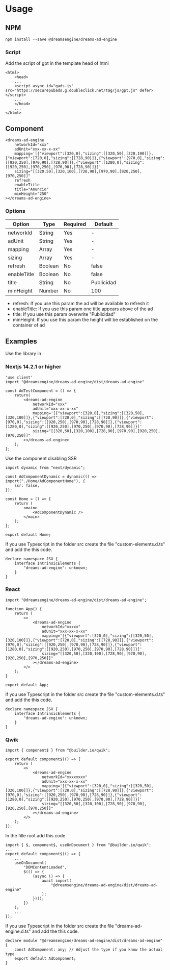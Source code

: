 # Usage

## NPM

```
npm install --save @dreamsengine/dreams-ad-engine
```

### Script

Add the script of gpt in the template head of html

```
<html>
	<head>
	...
	<script async id="gads-js" src="https://securepubads.g.doubleclick.net/tag/js/gpt.js" defer></script>
	...
	</head>
	...
</html>
```

## Component

```
<dreams-ad-engine
	networkId="xxx"
	adUnit="xxx-xx-x-xx"
	mapping='[{"viewport":[320,0],"sizing":[[320,50],[320,100]]},{"viewport":[720,0],"sizing":[[728,90]]},{"viewport":[970,0],"sizing":[[920,250],[970,90],[728,90]]},{"viewport":[1280,0],"sizing":[[920,250],[970,250],[970,90],[728,90]]}]'
	sizing="[[320,50],[320,100],[728,90],[970,90],[920,250],[970,250]]"
	refresh
	enableTitle
	title="Anuncio"
	minHeight="250"
></dreams-ad-engine>
```

### Options

| Option      | Type    | Required | Default    |
| ----------- | ------- | -------- | ---------- |
| networkId   | String  | Yes      | -          |
| adUnit      | String  | Yes      | -          |
| mapping     | Array   | Yes      | -          |
| sizing      | Array   | Yes      | -          |
| refresh     | Boolean | No       | false      |
| enableTitle | Boolean | No       | false      |
| title       | String  | No       | Publicidad |
| minHeight   | Number  | No       | 100        |

-   refresh: If you use this param the ad will be available to refresh it
-   enableTitle: If you use this param one title appears above of the ad
-   title: If you use this param overwrite "Publicidad"
-   minHeight: If you use this param the height will be established on the container of ad

## Examples

Use the library in

### Nextjs 14.2.1 or higher

```
'use client'
import "@dreamsengine/dreams-ad-engine/dist/dreams-ad-engine"

const AdTestComponent = () => {
	return(
		<dreams-ad-engine
			networkId="xxx"
			adUnit="xxx-xx-x-xx"
			mapping='[{"viewport":[320,0],"sizing":[[320,50],[320,100]]},{"viewport":[720,0],"sizing":[[728,90]]},{"viewport":[970,0],"sizing":[[920,250],[970,90],[728,90]]},{"viewport":[1280,0],"sizing":[[920,250],[970,250],[970,90],[728,90]]}]'
			sizing="[[320,50],[320,100],[728,90],[970,90],[920,250],[970,250]]"
		></dreams-ad-engine>
	);
};
```

Use the component disabling SSR

```
import dynamic from "next/dynamic";

const AdComponentDynamic = dynamic(() => import("./Home/AdComponentHome"), {
	ssr: false,
});

const Home = () => {
	return (
		<main>
			<AdComponentDynamic />
		</main>
	);
};

export default Home;
```

If you use Typescript in the folder src create the file "custom-elements.d.ts" and add the this code.

```
declare namespace JSX {
	interface IntrinsicElements {
		"dreams-ad-engine": unknown;
	}
}
```

### React

```
import "@dreamsengine/dreams-ad-engine/dist/dreams-ad-engine";

function App() {
	return (
		<>
			<dreams-ad-engine
				networkId="xxxxx"
				adUnit="xxx-xx-x-xx"
				mapping='[{"viewport":[320,0],"sizing":[[320,50],[320,100]]},{"viewport":[720,0],"sizing":[[728,90]]},{"viewport":[970,0],"sizing":[[920,250],[970,90],[728,90]]},{"viewport":[1280,0],"sizing":[[920,250],[970,250],[970,90],[728,90]]}]'
				sizing="[[320,50],[320,100],[728,90],[970,90],[920,250],[970,250]]"
			></dreams-ad-engine>
		</>
	);
}

export default App;
```

If you use Typescript in the folder src create the file "custom-elements.d.ts" and add the this code.

```
declare namespace JSX {
	interface IntrinsicElements {
		"dreams-ad-engine": unknown;
	}
}
```

### Qwik

```
import { component$ } from "@builder.io/qwik";

export default component$(() => {
	return (
		<>
			<dreams-ad-engine
				networkId="xxxxxxxx"
				adUnit="xxx-xx-x-xx"
				mapping='[{"viewport":[320,0],"sizing":[[320,50],[320,100]]},{"viewport":[720,0],"sizing":[[728,90]]},{"viewport":[970,0],"sizing":[[920,250],[970,90],[728,90]]},{"viewport":[1280,0],"sizing":[[920,250],[970,250],[970,90],[728,90]]}]'
				sizing="[[320,50],[320,100],[728,90],[970,90],[920,250],[970,250]]"
			></dreams-ad-engine>
		</>
	);
});
```

In the fille root add this code

```
import { $, component$, useOnDocument } from "@builder.io/qwik";
...
export default component$(() => {
	...
	useOnDocument(
		"DOMContentLoaded",
		$(() => {
			(async () => {
				await import(
					"@dreamsengine/dreams-ad-engine/dist/dreams-ad-engine"
				);
			})();
		})
	);
	...
});
```

If you use Typescript in the folder src create the file "dreams-ad-engine.d.ts" and add the this code.

```
declare module "@dreamsengine/dreams-ad-engine/dist/dreams-ad-engine" {
	const AdComponent: any; // Adjust the type if you know the actual type
	export default AdComponent;
}
```
